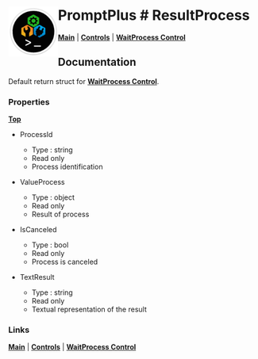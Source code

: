 # <img align="left" width="100" height="100" src="./images/icon.png"> PromptPlus # ResultProcess
[**Main**](index.md#help) | 
[**Controls**](index.md#apis) |
[**WaitProcess Control**](waitprocess) 

## Documentation
Default return struct for [**WaitProcess Control**](waitprocess).

### Properties
[**Top**](#-promptplus--resultprocess)

- ProcessId 
	- Type : string
    - Read only
	- Process identification

- ValueProcess   
	- Type : object
    - Read only
	- Result of process
  
- IsCanceled   
	- Type : bool
    - Read only
	- Process is canceled

- TextResult   
	- Type : string
    - Read only
	- Textual representation of the result

### Links
[**Main**](index.md#help) | 
[**Controls**](index.md#apis) |
[**WaitProcess Control**](waitprocess) 
